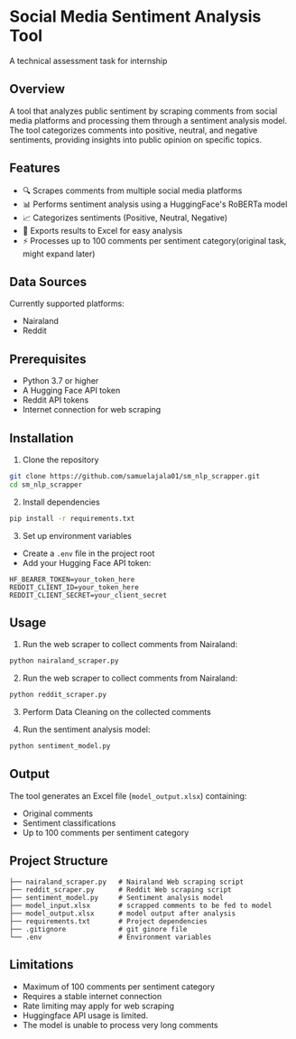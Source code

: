 # Social Media Sentiment Analysis Tool

A technical assessment task for internship

## Overview

A tool that analyzes public sentiment by scraping comments from social media platforms and processing them through a sentiment analysis model. The tool categorizes comments into positive, neutral, and negative sentiments, providing insights into public opinion on specific topics.

## Features

- 🔍 Scrapes comments from multiple social media platforms
- 📊 Performs sentiment analysis using a HuggingFace's RoBERTa model
- 📈 Categorizes sentiments (Positive, Neutral, Negative)
- 📑 Exports results to Excel for easy analysis
- ⚡ Processes up to 100 comments per sentiment category(original task, might expand later)

## Data Sources

Currently supported platforms:

- Nairaland
- Reddit

## Prerequisites

- Python 3.7 or higher
- A Hugging Face API token
- Reddit API tokens
- Internet connection for web scraping

## Installation

1. Clone the repository

```bash
git clone https://github.com/samuelajala01/sm_nlp_scrapper.git
cd sm_nlp_scrapper
```

2. Install dependencies

```bash
pip install -r requirements.txt
```

3. Set up environment variables

- Create a `.env` file in the project root
- Add your Hugging Face API token:

```
HF_BEARER_TOKEN=your_token_here
REDDIT_CLIENT_ID=your_token_here
REDDIT_CLIENT_SECRET=your_client_secret
```

## Usage

1. Run the web scraper to collect comments from Nairaland:

```bash
python nairaland_scraper.py
```

2. Run the web scraper to collect comments from Nairaland:

```bash
python reddit_scraper.py
```

3. Perform Data Cleaning on the collected comments

4. Run the sentiment analysis model:

```bash
python sentiment_model.py
```

## Output

The tool generates an Excel file (`model_output.xlsx`) containing:

- Original comments
- Sentiment classifications
- Up to 100 comments per sentiment category

## Project Structure

```
├── nairaland_scraper.py   # Nairaland Web scraping script
├── reddit_scraper.py      # Reddit Web scraping script
├── sentiment_model.py     # Sentiment analysis model
├── model_input.xlsx       # scrapped comments to be fed to model
├── model_output.xlsx      # model output after analysis
├── requirements.txt       # Project dependencies
├── .gitignore             # git ginore file
└── .env                   # Environment variables
```

## Limitations

- Maximum of 100 comments per sentiment category
- Requires a stable internet connection
- Rate limiting may apply for web scraping
- Huggingface API usage is limited.
- The model is unable to process very long comments
